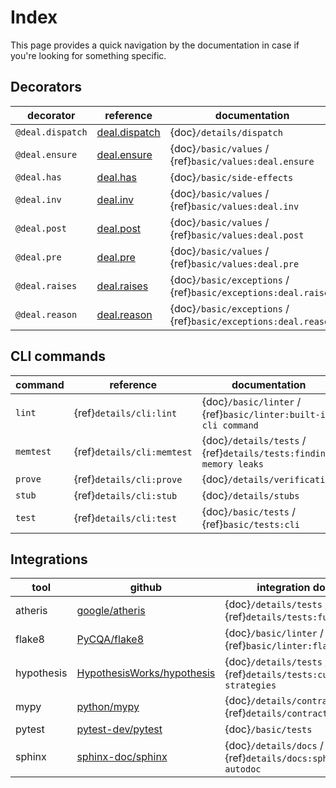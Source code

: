 # Index

This page provides a quick navigation by the documentation in case if you're looking for something specific.

## Decorators

| decorator         | reference                     | documentation |
| ---------------- | ------------------------------ | ------------- |
| `@deal.dispatch` | [deal.dispatch](deal.dispatch) | {doc}`/details/dispatch` |
| `@deal.ensure`   | [deal.ensure](deal.ensure) | {doc}`/basic/values` / {ref}`basic/values:deal.ensure` |
| `@deal.has`      | [deal.has](deal.has) | {doc}`/basic/side-effects` |
| `@deal.inv`      | [deal.inv](deal.inv) | {doc}`/basic/values` / {ref}`basic/values:deal.inv` |
| `@deal.post`     | [deal.post](deal.post) | {doc}`/basic/values` / {ref}`basic/values:deal.post` |
| `@deal.pre`      | [deal.pre](deal.pre) | {doc}`/basic/values` / {ref}`basic/values:deal.pre` |
| `@deal.raises`   | [deal.raises](deal.raises) | {doc}`/basic/exceptions` / {ref}`basic/exceptions:deal.raises` |
| `@deal.reason`   | [deal.reason](deal.reason) | {doc}`/basic/exceptions` / {ref}`basic/exceptions:deal.reason` |

## CLI commands

| command   | reference                  | documentation |
| --------- | -------------------------- | ------------- |
| `lint`    | {ref}`details/cli:lint`    | {doc}`/basic/linter` / {ref}`basic/linter:built-in cli command` |
| `memtest` | {ref}`details/cli:memtest` | {doc}`/details/tests` / {ref}`details/tests:finding memory leaks` |
| `prove`   | {ref}`details/cli:prove`   | {doc}`/details/verification` |
| `stub`    | {ref}`details/cli:stub`    | {doc}`/details/stubs` |
| `test`    | {ref}`details/cli:test`    | {doc}`/basic/tests` / {ref}`basic/tests:cli` |

## Integrations

| tool       | github           | integration docs |
| ---------  | ---------------- | ---------------- |
| atheris    | [google/atheris](https://github.com/google/atheris) | {doc}`/details/tests` / {ref}`details/tests:fuzzing`
| flake8     | [PyCQA/flake8](https://github.com/PyCQA/flake8) | {doc}`/basic/linter` / {ref}`basic/linter:flake8` |
| hypothesis | [HypothesisWorks/hypothesis](https://github.com/HypothesisWorks/hypothesis) | {doc}`/details/tests` / {ref}`details/tests:custom strategies` |
| mypy       | [python/mypy](https://github.com/python/mypy) | {doc}`/details/contracts` / {ref}`details/contracts:typing` |
| pytest     | [pytest-dev/pytest](https://github.com/pytest-dev/pytest) | {doc}`/basic/tests`  |
| sphinx     | [sphinx-doc/sphinx](https://github.com/sphinx-doc/sphinx) | {doc}`/details/docs` / {ref}`details/docs:sphinx autodoc` |
